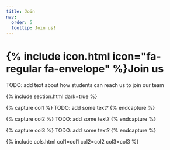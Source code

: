 ```yaml
---
title: Join
nav:
  order: 5
  tooltip: Join us!
---
```


# {% include icon.html icon="fa-regular fa-envelope" %}Join us

TODO: add text about how students can reach us to join our team


{% include section.html dark=true %}

{% capture col1 %}
TODO: add some text?
{% endcapture %}

{% capture col2 %}
TODO: add some text?
{% endcapture %}

{% capture col3 %}
TODO: add some text?
{% endcapture %}

{% include cols.html col1=col1 col2=col2 col3=col3 %}
